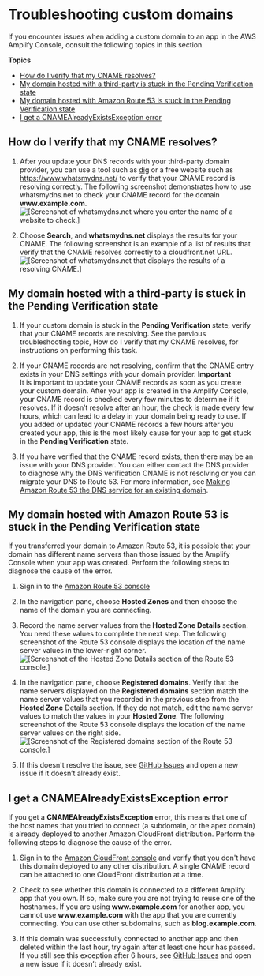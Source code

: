 # Troubleshooting custom domains<a name="custom-domain-troubleshoot-guide"></a>

If you encounter issues when adding a custom domain to an app in the AWS Amplify Console, consult the following topics in this section\.

**Topics**
+ [How do I verify that my CNAME resolves?](#how-do-i-verify-that-my-cname-resolves)
+ [My domain hosted with a third\-party is stuck in the Pending Verification state](#my-domain-hosted-with-a-third-party-is-stuck-in-the-pending-verification-state)
+ [My domain hosted with Amazon Route 53 is stuck in the Pending Verification state](#my-domain-hosted-with-amazon-route-53-is-stuck-in-the-pending-verification-state)
+ [I get a CNAMEAlreadyExistsException error](#i-get-a-cnamealreadyexistsexception-error)

## How do I verify that my CNAME resolves?<a name="how-do-i-verify-that-my-cname-resolves"></a>

1. After you update your DNS records with your third\-party domain provider, you can use a tool such as [dig](https://en.wikipedia.org/wiki/Dig_(command)) or a free website such as [https://www\.whatsmydns\.net/](https://www.whatsmydns.net/) to verify that your CNAME record is resolving correctly\. The following screenshot demonstrates how to use whatsmydns\.net to check your CNAME record for the domain **www\.example\.com**\.  
![\[Screenshot of whatsmydns.net where you enter the name of a website to check.\]](http://docs.aws.amazon.com/amplify/latest/userguide/images/amplify-troubleshooting-whatsmydns-1Update.png)

1. Choose **Search**, and **whatsmydns\.net** displays the results for your CNAME\. The following screenshot is an example of a list of results that verify that the CNAME resolves correctly to a cloudfront\.net URL\.  
![\[Screenshot of whatsmydns.net that displays the results of a resolving CNAME.\]](http://docs.aws.amazon.com/amplify/latest/userguide/images/amplify-troubleshooting-whatsmydns-2Update.png)

## My domain hosted with a third\-party is stuck in the Pending Verification state<a name="my-domain-hosted-with-a-third-party-is-stuck-in-the-pending-verification-state"></a>

1. If your custom domain is stuck in the **Pending Verification** state, verify that your CNAME records are resolving\. See the previous troubleshooting topic, How do I verify that my CNAME resolves, for instructions on performing this task\.

1. If your CNAME records are not resolving, confirm that the CNAME entry exists in your DNS settings with your domain provider\.
**Important**  
 It is important to update your CNAME records as soon as you create your custom domain\. After your app is created in the Amplify Console, your CNAME record is checked every few minutes to determine if it resolves\. If it doesn’t resolve after an hour, the check is made every few hours, which can lead to a delay in your domain being ready to use\. If you added or updated your CNAME records a few hours after you created your app, this is the most likely cause for your app to get stuck in the **Pending Verification** state\.

1. If you have verified that the CNAME record exists, then there may be an issue with your DNS provider\. You can either contact the DNS provider to diagnose why the DNS verification CNAME is not resolving or you can migrate your DNS to Route 53\. For more information, see [Making Amazon Route 53 the DNS service for an existing domain](https://docs.aws.amazon.com/Route53/latest/DeveloperGuide/MigratingDNS.html)\.

## My domain hosted with Amazon Route 53 is stuck in the Pending Verification state<a name="my-domain-hosted-with-amazon-route-53-is-stuck-in-the-pending-verification-state"></a>

If you transferred your domain to Amazon Route 53, it is possible that your domain has different name servers than those issued by the Amplify Console when your app was created\. Perform the following steps to diagnose the cause of the error\.

1. Sign in to the [Amazon Route 53 console](https://console.aws.amazon.com/route53/home)

1. In the navigation pane, choose **Hosted Zones** and then choose the name of the domain you are connecting\.

1. Record the name server values from the **Hosted Zone Details** section\. You need these values to complete the next step\. The following screenshot of the Route 53 console displays the location of the name server values in the lower\-right corner\.  
![\[Screenshot of the Hosted Zone Details section of the Route 53 console.\]](http://docs.aws.amazon.com/amplify/latest/userguide/images/1555952748759-111.png)

1. In the navigation pane, choose **Registered domains**\. Verify that the name servers displayed on the **Registered domains** section match the name server values that you recorded in the previous step from the **Hosted Zone** Details section\. If they do not match, edit the name server values to match the values in your **Hosted Zone**\. The following screenshot of the Route 53 console displays the location of the name server values on the right side\.  
![\[Screenshot of the Registered domains section of the Route 53 console.\]](http://docs.aws.amazon.com/amplify/latest/userguide/images/1555952748759-607.png)

1. If this doesn't resolve the issue, see [GitHub Issues](https://github.com/aws-amplify/amplify-console/issues) and open a new issue if it doesn’t already exist\.

## I get a CNAMEAlreadyExistsException error<a name="i-get-a-cnamealreadyexistsexception-error"></a>

If you get a **CNAMEAlreadyExistsException** error, this means that one of the host names that you tried to connect \(a subdomain, or the apex domain\) is already deployed to another Amazon CloudFront distribution\. Perform the following steps to diagnose the cause of the error\.


1. Sign in to the [Amazon CloudFront console](https://console.aws.amazon.com/cloudfront/home?#) and verify that you don't have this domain deployed to any other distribution\. A single CNAME record can be attached to one CloudFront distribution at a time\.

1. Check to see whether this domain is connected to a different Amplify app that you own\. If so, make sure you are not trying to reuse one of the hostnames\. If you are using **www\.example\.com** for another app, you cannot use **www\.example\.com** with the app that you are currently connecting\. You can use other subdomains, such as **blog\.example\.com**\.

1. If this domain was successfully connected to another app and then deleted within the last hour, try again after at least one hour has passed\. If you still see this exception after 6 hours, see [GitHub Issues](https://github.com/aws-amplify/amplify-console/issues) and open a new issue if it doesn’t already exist\.
